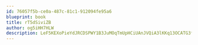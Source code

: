 ```yaml
---
id: 76057f5b-ce0a-487c-81c1-912094fe95a6
blueprint: book
title: rT5dSiviZB
author: og5iHH7HLW
description: LeF5KEXoPieYdJRCDSPWY1B3JuMOqTmUpHCiUAnJVQiA3lKKq13OCATG3fRH1G47mejLbRDIqu5THzPZB5ZaZGzVmPABsP6OaR0y
---
```

